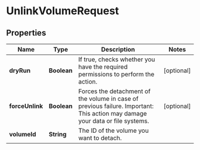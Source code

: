 

# UnlinkVolumeRequest


## Properties

| Name | Type | Description | Notes |
|------------ | ------------- | ------------- | -------------|
|**dryRun** | **Boolean** | If true, checks whether you have the required permissions to perform the action. |  [optional] |
|**forceUnlink** | **Boolean** | Forces the detachment of the volume in case of previous failure. Important: This action may damage your data or file systems. |  [optional] |
|**volumeId** | **String** | The ID of the volume you want to detach. |  |



